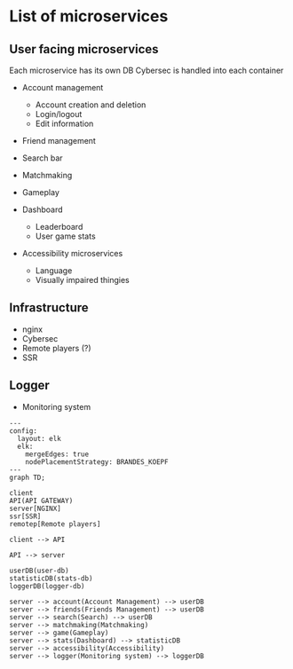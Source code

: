 # List of microservices

## User facing microservices

Each microservice has its own DB
Cybersec is handled into each container

- Account management
  - Account creation and deletion
  - Login/logout
  - Edit information

- Friend management
- Search bar
- Matchmaking
- Gameplay

- Dashboard
  - Leaderboard
  - User game stats

- Accessibility microservices
  - Language
  - Visually impaired thingies

## Infrastructure

- nginx
- Cybersec
- Remote players (?)
- SSR

## Logger

- Monitoring system

```mermaid
---
config:
  layout: elk
  elk:
    mergeEdges: true
    nodePlacementStrategy: BRANDES_KOEPF
---
graph TD;

client
API(API GATEWAY)
server[NGINX]
ssr[SSR]
remotep[Remote players]

client --> API

API --> server

userDB(user-db)
statisticDB(stats-db)
loggerDB(logger-db)

server --> account(Account Management) --> userDB
server --> friends(Friends Management) --> userDB
server --> search(Search) --> userDB
server --> matchmaking(Matchmaking)
server --> game(Gameplay)
server --> stats(Dashboard) --> statisticDB
server --> accessibility(Accessibility)
server --> logger(Monitoring system) --> loggerDB
```